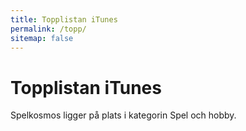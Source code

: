 ```yaml
---
title: Topplistan iTunes
permalink: /topp/
sitemap: false
---
```


# Topplistan iTunes

<p><span id="podcast-name">Spelkosmos</span> ligger på plats <span id="placement"></span> i kategorin Spel och hobby.</p>

<script>
  var podcastName = document.getElementById('podcast-name').textContent;

  var processTopPodcasts = function (toplist) {
    toplist.feed.entry.forEach(function (entry, index, entries) {
      if (entry['im:name'].label.toLowerCase() == podcastName.toLowerCase()) {
        document.getElementById('placement').textContent = index + 1;
      }
    });
  };
</script>
<script src="https://itunes.apple.com/se/rss/toppodcasts/limit=200/genre=1323/explicit=true/json?callback=processTopPodcasts"></script>
